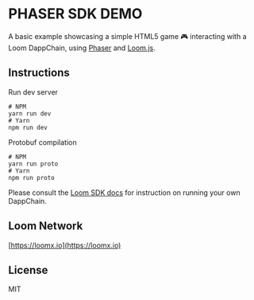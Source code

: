 # PHASER SDK DEMO 

A basic example showcasing a simple HTML5 game :video_game: interacting with a Loom DappChain, using [Phaser](http://phaser.io) and  [Loom.js](https://github.com/loomnetwork/loom-js).


Instructions
----

Run dev server

```
# NPM
yarn run dev
# Yarn
npm run dev
```

Protobuf compilation

```
# NPM
yarn run proto
# Yarn
npm run proto
```

Please consult the [Loom SDK docs](https://loomx.io/developers/docs/en/prereqs.html) for instruction on running your own DappChain.


Loom Network
----
[https://loomx.io](https://loomx.io)

License
----

MIT
